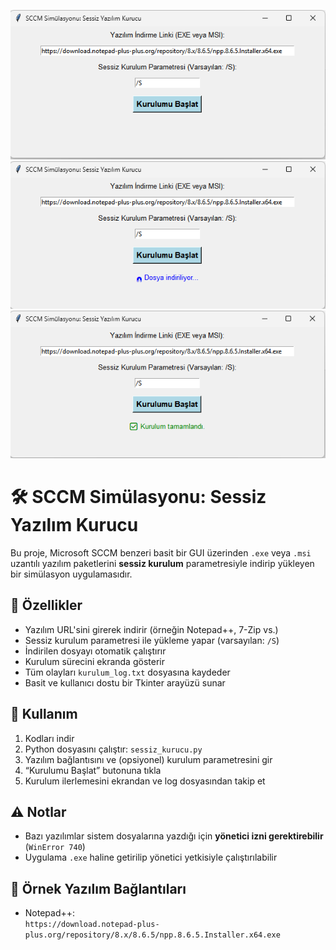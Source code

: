 ![Uygulama Arayüzü](ss1.png)
![Uygulama Arayüzü](ss2.png)
![Uygulama Arayüzü](ss3.png)

# 🛠️ SCCM Simülasyonu: Sessiz Yazılım Kurucu

Bu proje, Microsoft SCCM benzeri basit bir GUI üzerinden `.exe` veya `.msi` uzantılı yazılım paketlerini **sessiz kurulum** parametresiyle indirip yükleyen bir simülasyon uygulamasıdır.

## 🚀 Özellikler

- Yazılım URL'sini girerek indirir (örneğin Notepad++, 7-Zip vs.)
- Sessiz kurulum parametresi ile yükleme yapar (varsayılan: `/S`)
- İndirilen dosyayı otomatik çalıştırır
- Kurulum sürecini ekranda gösterir
- Tüm olayları `kurulum_log.txt` dosyasına kaydeder
- Basit ve kullanıcı dostu bir Tkinter arayüzü sunar

## 🧪 Kullanım

1. Kodları indir
2. Python dosyasını çalıştır: `sessiz_kurucu.py`
3. Yazılım bağlantısını ve (opsiyonel) kurulum parametresini gir
4. “Kurulumu Başlat” butonuna tıkla
5. Kurulum ilerlemesini ekrandan ve log dosyasından takip et

## ⚠️ Notlar

- Bazı yazılımlar sistem dosyalarına yazdığı için **yönetici izni gerektirebilir** (`WinError 740`)
- Uygulama `.exe` haline getirilip yönetici yetkisiyle çalıştırılabilir

## 📁 Örnek Yazılım Bağlantıları

- Notepad++:  
  `https://download.notepad-plus-plus.org/repository/8.x/8.6.5/npp.8.6.5.Installer.x64.exe`

